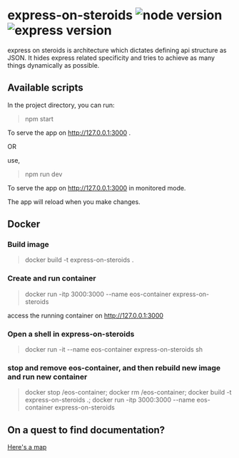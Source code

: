 # express-on-steroids ![node version](https://img.shields.io/badge/nodejs-^16.0.0-brightgreen) ![express version](https://img.shields.io/badge/express-^4.15.2-orange)
express on steroids is architecture which dictates defining api structure as JSON. It hides express related specificity and tries to achieve as many things dynamically as possible.
## Available scripts
In the project directory, you can run:

> npm start

To serve the app on http://127.0.0.1:3000 .

OR 

use,
> npm run dev  

To serve the app on http://127.0.0.1:3000 in monitored mode.

The app will reload when you make changes.

## Docker

### Build image

> docker build -t express-on-steroids .

### Create and run container

> docker run -itp 3000:3000 --name eos-container express-on-steroids

access the running container on http://127.0.0.1:3000

### Open a shell in express-on-steroids

> docker run -it --name eos-container express-on-steroids sh  

### stop and remove eos-container, and then rebuild new image and run new container
> docker stop /eos-container; docker rm /eos-container; docker build -t express-on-steroids .; docker run -itp 3000:3000 --name eos-container express-on-steroids


## On a quest to find documentation?
[Here's a map](./doc/index.md)